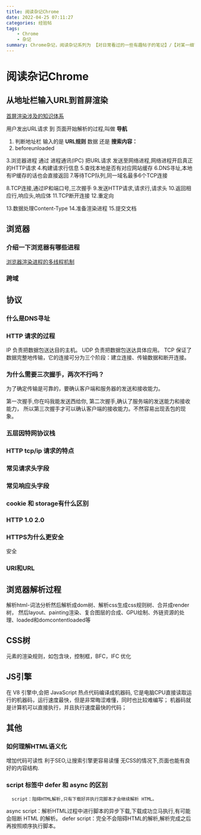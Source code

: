 ```yaml
---
title: 阅读杂记Chrome
date: 2022-04-25 07:11:27
categories: 经验帖
tags:
    - Chrome
    - 杂记
summary: Chrome杂记，阅读杂记系列为 【对日常看过的一些有趣帖子的笔记】/【对某一细节进行搜索深入了解后的分析】/【对某一技术原理架构分析后的脑图】，总贴记录 待研究的知识点 及 小知识点，分贴记录大知识点
---
```


# 阅读杂记Chrome


## 从地址栏输入URL到首屏渲染

[首屏渲染涉及的知识体系](https://zhuanlan.zhihu.com/p/34453198?group_id=957277541711540224)

用户发出URL请求 到 页面开始解析的过程,叫做 __导航__

1. 判断地址栏 输入的是 __URL规则__ 数据 还是 __搜索内容：__
2. beforeunloaded

3.浏览器进程 通过 进程通讯(IPC) 把URL请求 发送至网络进程,网络进程开启真正的HTTP请求
4.构建请求行信息
5.查找本地是否有对应网站缓存
6.DNS寻址,本地有IP缓存的话也会直接返回
7.等待TCP队列,同一域名最多6个TCP连接

8.TCP连接,通过IP和端口号,三次握手
9.发送HTTP请求,请求行,请求头
10.返回相应行,响应头,响应体
11.TCP断开连接
12.重定向

13.数据处理Content-Type
14.准备渲染进程
15.提交文档



## 浏览器

### 介绍一下浏览器有哪些进程
[浏览器渲染进程的多线程机制](https://blog.csdn.net/fredricen/article/details/105217588)

### 跨域

## 协议

### 什么是DNS寻址

### HTTP 请求的过程

IP 负责把数据包送达目的主机。
UDP 负责把数据包送达具体应用。
TCP 保证了数据完整地传输，它的连接可分为三个阶段：建立连接、传输数据和断开连接。

### 为什么需要三次握手，两次不行吗？

为了确定传输是可靠的，要确认客户端和服务器的发送和接收能力。

第一次握手,你在吗我能发送西给你,
第二次握手,确认了服务端的发送能力和接收能力，
所以第三次握手才可以确认客户端的接收能力。不然容易出现丢包的现象。

### 五层因特网协议栈

### HTTP tcp/ip 请求的特点

### 常见请求头字段

### 常见响应头字段

### cookie 和 storage有什么区别

### HTTP 1.0 2.0

### HTTPS为什么更安全
安全

### URI和URL


## 浏览器解析过程
解析html-词法分析然后解析成dom树、解析css生成css规则树、合并成render树，
然后layout、painting渲染、复合图层的合成、GPU绘制、外链资源的处理、loaded和domcontentloaded等

## CSS树
元素的渲染规则，如包含块，控制框，BFC，IFC
优化

## JS引擎
在 V8 引擎中,会把 JavaScript 热点代码编译成机器码,
它是电脑CPU直接读取运行的机器码，运行速度最快，但是非常晦涩难懂，同时也比较难编写；
机器码就是计算机可以直接执行，并且执行速度最快的代码；


## 其他

### 如何理解HTML语义化
增加代码可读性
利于SEO,让搜索引擎更容易读懂
无CSS的情况下,页面也能有良好的内容结构.

### script 标签中 defer 和 async 的区别
      script：阻碍HTML解析,只有下载好并执行完脚本才会继续解析 HTML。
async script：解析HTML过程中进行脚本的异步下载,下载成功立马执行,有可能会阻断 HTML 的解析。
defer script：完全不会阻碍HTML的解析,解析完成之后再按照顺序执行脚本。